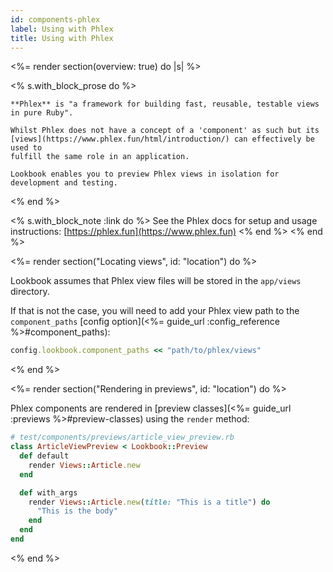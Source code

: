 ```yaml
---
id: components-phlex
label: Using with Phlex
title: Using with Phlex
---
```


<%= render section(overview: true) do |s| %>

  <% s.with_block_prose do %>
    
    **Phlex** is "a framework for building fast, reusable, testable views in pure Ruby".

    Whilst Phlex does not have a concept of a 'component' as such but its [views](https://www.phlex.fun/html/introduction/) can effectively be used to
    fulfill the same role in an application.

    Lookbook enables you to preview Phlex views in isolation for development and testing. 

  <% end %>

  <% s.with_block_note :link do %>
    See the Phlex docs for setup and usage instructions: [https://phlex.fun](https://www.phlex.fun)
  <% end %>
<% end %>

<%= render section("Locating views", id: "location") do %>

  Lookbook assumes that Phlex view files will be stored in the `app/views` directory.

  If that is not the case, you will need to add your Phlex view path to the `component_paths` [config option](<%= guide_url :config_reference %>#component_paths):

  ```rb
  config.lookbook.component_paths << "path/to/phlex/views"
  ```

<% end %>

<%= render section("Rendering in previews", id: "location") do %>

  Phlex components are rendered in [preview classes](<%= guide_url :previews %>#preview-classes) using the `render` method:

  ```rb
  # test/components/previews/article_view_preview.rb
  class ArticleViewPreview < Lookbook::Preview
    def default
      render Views::Article.new
    end

    def with_args
      render Views::Article.new(title: "This is a title") do
        "This is the body"
      end
    end
  end
  ```
<% end %>